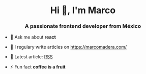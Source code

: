 <!--
**MarcoMadera/MarcoMadera** is a ✨ _special_ ✨ repository because its `README.md` (this file) appears on your GitHub profile.

Here are some ideas to get you started:

- 🔭 I’m currently working on ...
- 🌱 I’m currently learning ...
- 👯 I’m looking to collaborate on ...
- 🤔 I’m looking for help with ...
- 💬 Ask me about ...
- 📫 How to reach me: ...
- 😄 Pronouns: ...
- ⚡ Fun fact: ...
-->

<h1 align="center">Hi 👋, I'm Marco</h1>
<h3 align="center">A passionate frontend developer from México</h3>

- 💬 Ask me about **react**

- 📝 I regulary write articles on https://marcomadera.com/

- 📝 Latest article: [RSS](https://marcomadera.com/blog/rss)

- ⚡ Fun fact **coffee is a fruit**
